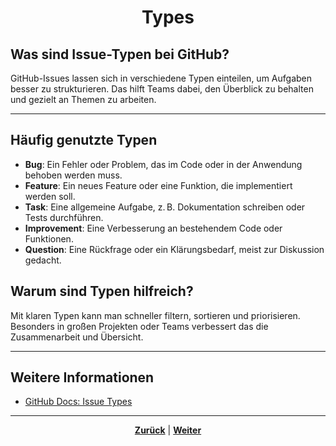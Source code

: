# <p align="center">Types</p>

## Was sind Issue-Typen bei GitHub?

GitHub-Issues lassen sich in verschiedene Typen einteilen, um Aufgaben besser zu strukturieren. Das hilft Teams dabei, den Überblick zu behalten und gezielt an Themen zu arbeiten.

---

## Häufig genutzte Typen

- **Bug**: Ein Fehler oder Problem, das im Code oder in der Anwendung behoben werden muss.
- **Feature**: Ein neues Feature oder eine Funktion, die implementiert werden soll.
- **Task**: Eine allgemeine Aufgabe, z. B. Dokumentation schreiben oder Tests durchführen.
- **Improvement**: Eine Verbesserung an bestehendem Code oder Funktionen.
- **Question**: Eine Rückfrage oder ein Klärungsbedarf, meist zur Diskussion gedacht.

## Warum sind Typen hilfreich?

Mit klaren Typen kann man schneller filtern, sortieren und priorisieren. Besonders in großen Projekten oder Teams verbessert das die Zusammenarbeit und Übersicht.

---

## Weitere Informationen

- [GitHub Docs: Issue Types](https://docs.github.com/de/issues/tracking-your-work-with-issues/configuring-issues/managing-issue-types-in-an-organization)

---

<p align="center"><a href="/docs/04-tools/01-github/04-issues/02-labels/README.md"><strong>Zurück</strong></a> | <a href="/docs/04-tools/01-github/04-issues/04-assignees/README.md"><strong>Weiter</strong></a></p>
